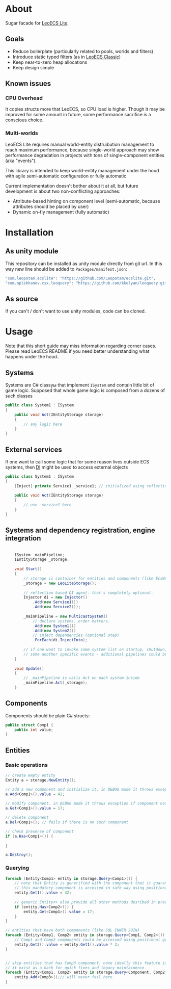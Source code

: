 # About

Sugar facade for [LeoECS Lite](https://github.com/Leopotam/ecslite).

## Goals
* Reduce boilerplate (particularly related to pools, worlds and filters)
* Introduce static typed filters (as in [LeoECS Classic](https://github.com/Leopotam/ecs))
* Keep near-to-zero heap allocations
* Keep design simple

## Known issues 

### CPU Overhead
It copies structs more that LeoECS, so CPU load is higher. Though it may be improved for some amount 
in future, some performance sacrifice is a conscious choice. 

### Multi-worlds
LeoECS Lite requires manual world-entity distruibution management to reach maximum performance, because 
single-world approach may show performance degradation in projects with tons of single-component entities (aka "events").

This library is intended to keep world-entity management under the hood with agile semi-automatic configuration or fully automatic.

Current implementation doesn't bother about it at all, but future development is about two non-conflicting approaches:
* Attribute-based hinting on component level (semi-automatic, because attributes should be placed by user)
* Dynamic on-fly management (fully automatic)

# Installation

## As unity module
This repository can be installed as unity module directly from git url. In this way new line should be added to `Packages/manifest.json`:
```c#
"com.leopotam.ecslite": "https://github.com/Leopotam/ecslite.git",
"com.nplekhanov.csx.leoquery": "https://github.com/kkolyan/leoquery.git",
```

## As source
If you can't / don't want to use unity modules, code can be cloned.

# Usage

Note that this short guide may miss information regarding corner cases. Please read LeoECS README if you need better understanding what happens under the hood..


## Systems
Systems are C# classуы that implement `ISystem` and contain little bit of game logic. Supposed that whole game logic is composed from a dozens of such classes
```c#
public class System1 : ISystem
{
    public void Act(IEntityStorage storage)
    {
        // any logic here
    }
}
```

## External services
If one want to call some logic that for some reason lives outside ECS systems, then [DI](https://en.wikipedia.org/wiki/Dependency_injection) might be used to access external objects
```c#
public class System1 : ISystem
{
    [Inject] private Service1 _service1; // initialized using reflection on startup
    
    public void Act(IEntityStorage storage)
    {
        // use _service1 here
    }
}
```

## Systems and dependency registration, engine integration
```c#
    
    ISystem _mainPipeline;
    IEntityStorage _storage;
    
    void Start()
    {
        // storage is container for entities and components (like EcsWorld in LeoECS Classic)
        _storage = new LeoLiteStorage();
        
        // reflection based DI agent. that's completely optional.
        Injector di = new Injector()
            .Add(new Service1())
            .Add(new Service2());
        
        _mainPipeline = new MulticastSystem()
            // declare systems. order matters.
            .Add(new System1())
            .Add(new System2())
            // inject dependencies (optional step)
            .ForEach(di.InjectInto);
            
        // if one want to invoke some system list on startup, shutdown, FixedUpdate or 
        // some another specific events - additional pipelines could be configured the same way as above.
    }
    
    void Update()
    {
        // _mainPipeline is calls Act on each system inside
        _mainPipeline.Act(_storage);
    }
```

## Components

Components should be plain C# structs:
```c#
public struct Comp1 {
    public int value;
}
```

## Entities

### Basic operations
```c#
// create empty entity
Entity a = storage.NewEntity();

// add a new component and initialize it. in DEBUG mode it throws exception if component already exists
a.Add<Comp1>().value = 42;
    
// modify component. in DEBUG mode it throws exception if component not found.
a.Get<Comp1>().value = 17;

// delete component
a.Del<Comp1>(); // fails if there is no such component

// check presense of component
if (a.Has<Comp1>()) {
    
}

a.Destroy();
```

### Querying
```c#
foreach (Entity<Comp1> entity in storage.Query<Comp1>()) {
    // note that Entity is generified with the component that it guaranteed to have. 
    // this mandatory component is accessed in safe way using positional getter:
    entity.Get1().value = 42;
    
    // generic Entity<> also provide all other methods desribed in previous section:    
    if (entity.Has<Comp2>()) {
        entity.Get<Comp1>().value = 17;
    }
}

// entities that have both components (like SQL INNER JOIN)
foreach (Entity<Comp1, Comp2> entity in storage.Query<Comp1, Comp2>()) {
    // Comp1 and Comp2 components could be accessed using positional getters:
    entity.Get2().value = entity.Get1().value * 2;
}


// skip entities that has Comp3 component. note ideally this feature is discouraged.
// it exist as a hack for quick fixes and legacy maintainence.
foreach (Entity<Comp1, Comp2> entity in storage.Query<Component, Comp2>().Excluding<Comp3>()) {
    entity.Add<Comp3>();// will never fail here
}

```
